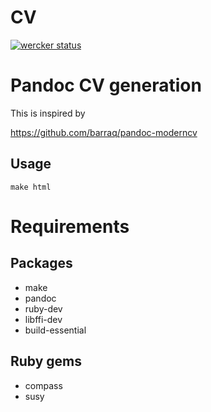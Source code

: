 # CV #

[![wercker status](https://app.wercker.com/status/5cbca23251a180f02e8b4b8d2d3c8179/s/master "wercker status")](https://app.wercker.com/project/bykey/5cbca23251a180f02e8b4b8d2d3c8179)

# Pandoc CV generation

This is inspired by

https://github.com/barraq/pandoc-moderncv

## Usage

```
make html
```

# Requirements

## Packages

* make
* pandoc
* ruby-dev
* libffi-dev
* build-essential

## Ruby gems
* compass
* susy
